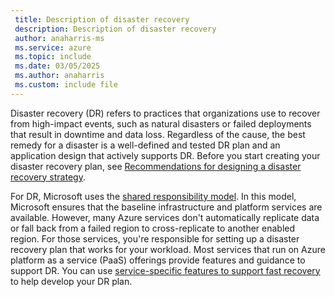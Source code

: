```yaml
---
 title: Description of disaster recovery
 description: Description of disaster recovery
 author: anaharris-ms
 ms.service: azure
 ms.topic: include
 ms.date: 03/05/2025
 ms.author: anaharris
 ms.custom: include file
---
```



Disaster recovery (DR) refers to practices that organizations use to recover from high-impact events, such as natural disasters or failed deployments that result in downtime and data loss. Regardless of the cause, the best remedy for a disaster is a well-defined and tested DR plan and an application design that actively supports DR. Before you start creating your disaster recovery plan, see [Recommendations for designing a disaster recovery strategy](/azure/well-architected/reliability/disaster-recovery). 

For DR, Microsoft uses the [shared responsibility model](../concept-shared-responsibility.md). In this model, Microsoft ensures that the baseline infrastructure and platform services are available. However, many Azure services don't automatically replicate data or fall back from a failed region to cross-replicate to another enabled region. For those services, you're responsible for setting up a disaster recovery plan that works for your workload. Most services that run on Azure platform as a service (PaaS) offerings provide features and guidance to support DR. You can use [service-specific features to support fast recovery](../reliability-guidance-overview.md) to help develop your DR plan.
